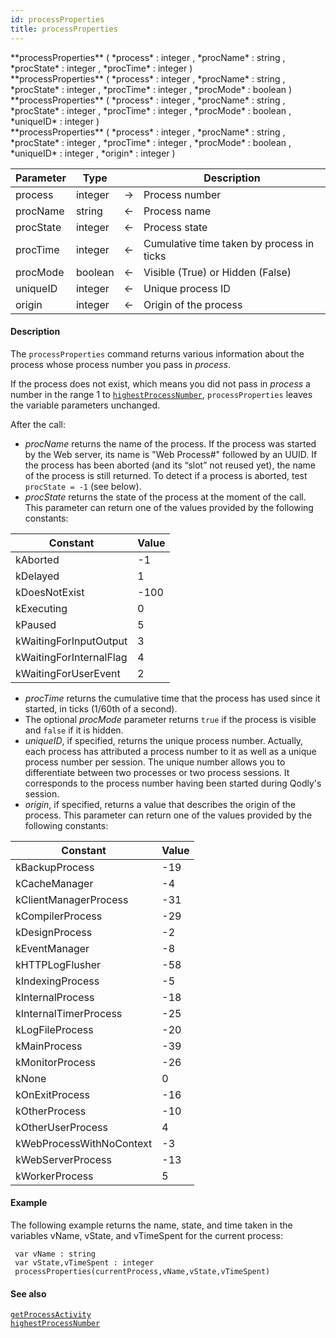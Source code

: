 ```yaml
---
id: processProperties
title: processProperties
---
```


<!-- REF #_command_.processProperties.Syntax -->**processProperties** ( *process* : integer , *procName* : string , *procState* : integer , *procTime* : integer )<br/>**processProperties** ( *process* : integer , *procName* : string , *procState* : integer , *procTime* : integer , *procMode* : boolean )<br/>**processProperties** ( *process* : integer , *procName* : string , *procState* : integer , *procTime* : integer , *procMode* : boolean , *uniqueID* : integer )<br/>**processProperties** ( *process* : integer , *procName* : string , *procState* : integer , *procTime* : integer , *procMode* : boolean , *uniqueID* : integer , *origin* : integer )<!-- END REF -->


<!-- REF #_command_.processProperties.Params -->
|Parameter|Type||Description|
|---------|--- |:---:|------|
|process|integer|->|Process number|
|procName|string|<-|Process name|
|procState|integer|<-|Process state|
|procTime|integer|<-|Cumulative time taken by process in ticks|
|procMode|boolean|<-|Visible (True) or Hidden (False)|
|uniqueID|integer|<-|Unique process ID|
|origin|integer|<-|Origin of the process	|
<!-- END REF -->

#### Description

The `processProperties` command <!-- REF #_command_.processProperties.Summary -->returns various information about the process whose process number you pass in *process*<!-- END REF -->.

If the process does not exist, which means you did not pass in *process* a number in the range 1 to [`highestProcessNumber`](#highestprocessnumber), `processProperties` leaves the variable parameters unchanged.

After the call:

- *procName* returns the name of the process. If the process was started by the Web server, its name is "Web Process#" followed by an UUID. If the process has been aborted (and its “slot” not reused yet), the name of the process is still returned. To detect if a process is aborted, test `procState = -1` (see below).
- *procState* returns the state of the process at the moment of the call. This parameter can return one of the values provided by the following constants:

|Constant|Value|
|---|---|
|kAborted|-1|
|kDelayed|1|
|kDoesNotExist|-100|
|kExecuting|0|
|kPaused|5|
|kWaitingForInputOutput|3|
|kWaitingForInternalFlag|4|
|kWaitingForUserEvent|2|

- *procTime* returns the cumulative time that the process has used since it started, in ticks (1/60th of a second).
- The optional *procMode* parameter returns `true` if the process is visible and `false` if it is hidden.
- *uniqueID*, if specified, returns the unique process number. Actually, each process has attributed a process number to it as well as a unique process number per session. The unique number allows you to differentiate between two processes or two process sessions. It corresponds to the process number having been started during Qodly's session.
- *origin*, if specified, returns a value that describes the origin of the process. This parameter can return one of the values provided by the following constants:

|Constant|Value|
|---|---|
|kBackupProcess|-19|
|kCacheManager|-4|
|kClientManagerProcess|-31|
|kCompilerProcess|-29|
|kDesignProcess|-2|
|kEventManager|-8|
|kHTTPLogFlusher|-58|
|kIndexingProcess|-5|
|kInternalProcess|-18|
|kInternalTimerProcess|-25|
|kLogFileProcess|-20|
|kMainProcess|-39|
|kMonitorProcess|-26|
|kNone|0|
|kOnExitProcess|-16|
|kOtherProcess|-10|
|kOtherUserProcess|4|
|kWebProcessWithNoContext|-3|
|kWebServerProcess|-13|
|kWorkerProcess|5|


#### Example

The following example returns the name, state, and time taken in the variables vName, vState, and vTimeSpent for the current process:


```qs
 var vName : string
 var vState,vTimeSpent : integer
 processProperties(currentProcess,vName,vState,vTimeSpent)

```

#### See also

[`getProcessActivity`](#getprocessactivity)<br/>[`highestProcessNumber`](#highestprocessnumber)
